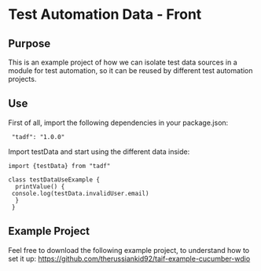 # Test Automation Data - Front

## Purpose
This is an example project of how we can isolate test data sources in a module for test automation, so it can be reused by different test automation projects.
 
## Use 
First of all, import the following dependencies in your package.json:

   ```
    "tadf": "1.0.0" 
   ```

Import testData and start using the different data inside:

   ```
   import {testData} from "tadf"

   class testDataUseExample {
     printValue() {
    console.log(testData.invalidUser.email)
     }
    }

   ```

## Example Project  
Feel free to download the following example project, to understand how to set it up: https://github.com/therussiankid92/taif-example-cucumber-wdio

